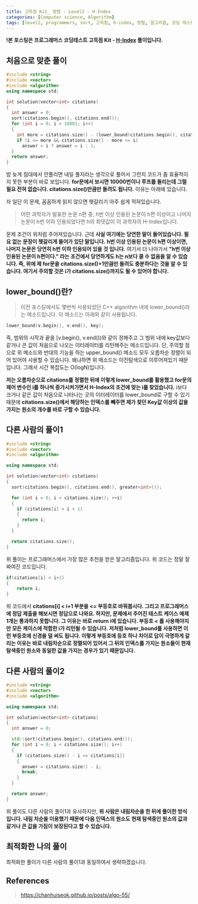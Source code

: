 ```yaml
---
title: 고득점 Kit_ 정렬 - Level2 - H-Index
categories: [Computer science, Algorithm]
tags: [level2, programmers, sort, 고득점, h-index, 정렬, 알고리즘, 코딩 테스트, 프로그래머스]
---
```


**!본 포스팅은 프로그래머스 코딩테스트 고득점 Kit - [H-Index](https://programmers.co.kr/learn/courses/30/lessons/42747) 풀이입니다.**

## 처음으로 맞춘 풀이
``` cpp
#include <string>
#include <vector>
#include <algorithm>
using namespace std;

int solution(vector<int> citations)
{
  int answer = 0;
  sort(citations.begin(), citations.end());
  for (int i = 0; i < 10001; i++)
  {
    int more = citations.size() - (lower_bound(citations.begin(), citations.end(), i) - citations.begin());
    if (i <= more && citations.size() - more <= i)
      answer < i ? answer = i : 1;
  }
  return answer;
}
```

밤 늦게 침대에서 안풀리면 내일 풀지라는 생각으로 풀어서 그런지 코드가 좀 효율적이지 못한 부분이 바로 보입니다. **for문에서 보시면 10000번이나 루프를 돌리는데 그럴 필요 전혀 없습니다. citations.size()만큼만 돌려도 됩니다.** 이유는 아래에 있습니다.

자 일단 이 문제, 꼼꼼하게 읽지 않으면 헷갈리기 아주 쉽게 적혀있습니다.
> 어떤 과학자가 발표한 논문 n편 중, h번 이상 인용된 논문이 h편 이상이고 나머지 논문이 h번 이하 인용되었다면 h의 최댓값이 이 과학자의 H-Index입니다.

문제 조건이 위처럼 주어져있습니다. 근데 **사실 여기에는 당연한 말이 들어있습니다. 필요 없는 문장이 헷갈리게 들어가 있단 말입니다.**
**h번 이상 인용된 논문이 h편 이상이면, 나머지 논문은 당연히 h번 이하 인용되어 있을 것 입니다.**
여기서 더 나아가서 **"h번 이상 인용된 논문이 h편이다." 라는 조건에서 당연하게도 h는 n보다 클 수 없음을 알 수 있습니다. 즉, 위에 제 for문을 citations.size()+1만큼만 돌려도 충분하다는 것을 알 수 있습니다. 여기서 주의할 것은 i가 citations.size()까지도 될 수 있어야 합니다.** 

## lower_bound()란?
> 이전 포스팅에서도 몇번씩 사용되었던 C++ algorithm 내에 lower_bound()라는 메소드입니다. 이 메소드는 아래와 같이 사용됩니다.
``` cpp
lower_bound(v.begin(), v.end(), key);
```
즉, 범위의 시작과 끝을 [v.begin(), v.end())와 같이 정해주고 그 범위 내에 key값보다 같거나 큰 값이 처음으로 나오는 이터레이터를 리턴해주는 메소드입니다.
단, 주의할 점으로 위 메소드와 반대의 기능을 하는 upper_bound() 메소드 모두 오름차순 정렬이 되어 있어야 사용할 수 있습니다.
왜냐하면 위 메소드는 이진탐색으로 이루어져있기 때문입니다. 그래서 시간 복잡도는 O(logN)입니다.

**저는 오름차순으로 citations를 정렬한 뒤에 이렇게 lower_bound를 활용했고 for문의 제어 변수인 i를 하나씩 증가시켜가면서 H-Index의 조건에 맞는 i를 찾았습니다.** i보다 크거나 같은 값이 처음으로 나타나는 곳의 이터레이터를 lower_bound로 구할 수 있기 때문에 **citations.size()에서 해당하는 인덱스를 빼주면 제가 찾던 Key값 이상의 값을 가지는 원소의 개수를 바로 구할 수 있습니다.**

## 다른 사람의 풀이1
``` cpp
#include <string>
#include <vector>
#include <algorithm>

using namespace std;

int solution(vector<int> citations)
{
  sort(citations.begin(), citations.end(), greater<int>());

  for (int i = 0; i < citations.size(); ++i)
  {
    if (citations[i] < i + 1)
    {
      return i;
    }
  }

  return citations.size();
}
```

위 풀이는 프로그래머스에서 가장 많은 추천을 받은 알고리즘입니다. 위 코드는 정말 잘 짜여진 코드입니다.

``` cpp
if(citations[i] < i+1)
{
	return i;
}
```
위 코드에서 **citations[i] < i+1 부분을 <= 부등호로 바꿔봅시다. 그리고 프로그래머스에 정답 제출을 해보시면 정답으로 나와요. 하지만, 문제에서 주어진 테스트 케이스 예제 1개는 통과하지 못합니다.
그 이유는 바로 return i에 있습니다. 부등호 < 를 사용해야지만 모든 케이스에 적합한 i가 리턴될 수 있습니다.
저처럼 lower_bound를 사용하면 이런 부등호에 신경을 덜 써도 됩니다. 이렇게 부등호에 등호 하나 차이로 답이 극명하게 갈리는 이유는 바로 내림차순으로 정렬되어 있어서 그 뒤의 인덱스를 가지는 원소들이 현재 탐색중인 원소와 동일한 값을 가지는 경우가 있기 때문입니다.**


## 다른 사람의 풀이2
``` cpp
#include <string>
#include <vector>
#include <algorithm>

using namespace std;

int solution(vector<int> citations)
{
  int answer = 0;

  std::sort(citations.begin(), citations.end());
  for (int i = 0; i < citations.size(); i++)
  {
    if (citations.size() - i <= citations[i])
    {
      answer = citations.size() - i;
      break;
    }
  }

  return answer;
}
```

위 풀이도 다른 사람의 풀이1과 유사하지만, **위 사람은 내림차순을 한 뒤에 풀이한 방식입니다.
내림 차순을 이용했기 때문에 다음 인덱스의 원소도 현재 탐색중인 원소의 값과 같거나 큰 값을 가짐이 보장된다고 할 수 있습니다.**


## 최적화한 나의 풀이
최적화한 풀이가 다른 사람의 풀이1과 동일하여서 생략하겠습니다.

## References
> https://chanhuiseok.github.io/posts/algo-55/